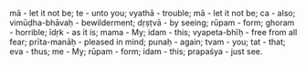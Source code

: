 mā - let it not be; te - unto you; vyathā - trouble; mā - let it not be; ca - also; vimūḍha-bhāvaḥ - bewilderment; dṛṣṭvā - by seeing; rūpam - form; ghoram - horrible; īdṛk - as it is; mama - My; idam - this; vyapeta-bhīḥ - free from all fear; prīta-manāḥ - pleased in mind; punaḥ - again; tvam - you; tat - that; eva - thus; me - My; rūpam - form; idam - this; prapaśya - just see.